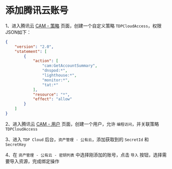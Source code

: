 # 添加腾讯云账号

1、进入腾讯云 [CAM - 策略](https://console.cloud.tencent.com/cam/policy) 页面，创建一个自定义策略 `TDPCloudAccess`，权限JSON如下：

```json
{
    "version": "2.0",
    "statement": [
        {
            "action": [
                "cam:GetAccountSummary",
                "dnspod:*",
                "lighthouse:*",
                "monitor:*",
                "tat:*"
            ],
            "resource": "*",
            "effect": "allow"
        }
    ]
}
```

2、进入腾讯云 [CAM - 用户](https://console.cloud.tencent.com/cam) 页面，创建一个用户，允许 `编程访问`，并关联策略 `TDPCloudAccess`

3、进入 `TDP Cloud` 后台，`资产管理 - 公有云`，添加获取到的 `SecretId` 和 `SecretKey`

4、在 `资产管理 - 公有云 - 密钥列表` 中选择刚添加的账号，点击 `导入` 按钮，选择需要导入资源，完成绑定操作
